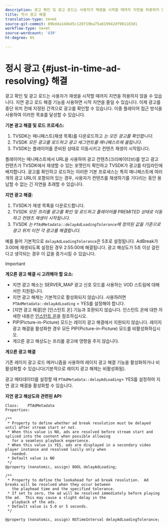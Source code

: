```yaml
---
description: 광고 확인 및 광고 로드는 사용자가 재생을 시작할 때까지 지연을 허용하지 않을 수 있습니다. 지연 광고 로드 해결 기능을 사용하면 시작 지연을 줄일 수 있습니다. 이제 광고를 중단 위치 전에 지정된 간격으로 광고를 확인할 수 있습니다. 이중 플레이어 접근 방식을 사용하여 이러한 목표를 달성할 수 있습니다.
title: 적시 광고 해결
translation-type: tm+mt
source-git-commit: 89bdda1d4bd5c126f19ba75a819942df901183d1
workflow-type: tm+mt
source-wordcount: '439'
ht-degree: 0%

---
```



# 정시 광고 {#just-in-time-ad-resolving} 해결

광고 확인 및 광고 로드는 사용자가 재생을 시작할 때까지 지연을 허용하지 않을 수 있습니다. 지연 광고 로드 해결 기능을 사용하면 시작 지연을 줄일 수 있습니다. 이제 광고를 중단 위치 전에 지정된 간격으로 광고를 확인할 수 있습니다. 이중 플레이어 접근 방식을 사용하여 이러한 목표를 달성할 수 있습니다.

**기본 광고 해결 및 로드 프로세스:**

1. TVSDK는 매니페스트(재생 목록)를 다운로드하고 *는 모든 광고를 확인합니다.*
1. TVSDK *모든 광고를 로드하고 광고 세그먼트를 매니페스트에 올립니다.*
1. TVSDK는 플레이어를 준비된 상태로 이동시키고 컨텐츠 재생이 시작됩니다.

플레이어는 매니페스트에서 URL을 사용하여 광고 컨텐츠(크리에이티브)를 얻고 광고 컨텐츠가 TVSDK에서 재생할 수 있는 포맷인지 확인하고 TVSDK가 광고를 타임라인에 배치합니다. 광고를 확인하고 로드하는 이러한 기본 프로세스는 특히 매니페스트에 여러 개의 광고 URL이 포함되어 있는 경우, 사용자가 컨텐츠를 재생하기를 기다리는 동안 용납할 수 없는 긴 지연을 초래할 수 있습니다.

**지연 광고 해결:**

1. TVSDK가 재생 목록을 다운로드합니다.
1. TVSDK *모든 프리롤 광고를 확인 및 로드하고 플레이어를 PREMITED 상태로 이동하고 컨텐츠 재생이 시작됩니다.*
1. TVSDK *는 `PTAdMetadata::delayAdLoadingTolerance`에 정의된 값을 기준으로 광고 위치 이전 각 광고를 해결합니다.*

예를 들어 기본적으로 `delayAdLoadingTolerance`은 5초로 설정됩니다. AdBreak가 3:00에 재생되도록 설정된 경우 2:55:00에 해결됩니다. 광고 해상도가 5초 이상 걸린다고 생각되는 경우 이 값을 증가시킬 수 있습니다.

>[!IMPORTANT]
>
>**게으른 광고 해결 시 고려해야 할 요소:**
>* 지연 광고 해소는 SERVER_MAP 광고 신호 모드를 사용하는 VOD 스트림에 대해서만 지원됩니다.
>* 지연 광고 해제는 기본적으로 활성화되지 않습니다. 사용하려면 `PTAdMetadata::delayAdLoading` = YES를 설정해야 합니다.
>* [지연 광고 해결]은 [인스턴트 온] 기능과 호환되지 않습니다. 인스턴트 온에 대한 자세한 내용은 [인스턴트 온](../../tvsdk-3x-ios-prog/ios-3x-instant-on-ios.md)을 참조하십시오.
>* PIP(Picture-in-Picture) 모드는 레이지 광고 해결에서 지원되지 않습니다. 레이지 광고 해결을 활성화한 경우 모든 PIP(Picture-in-Picture) 모드를 비활성화하십시오.
>* 게으른 광고 해상도는 프리롤 광고에 영향을 주지 않습니다.

>


**게으른 광고 해결**

기존 레이지 광고 로드 메커니즘을 사용하여 레이지 광고 해결 기능을 활성화하거나 비활성화할 수 있습니다(기본적으로 레이지 광고 해제는 비활성화됨).

광고 메타데이터를 설정할 때 `PTAdMetadata::delayAdLoading`= YES를 설정하여 지연 광고 해결을 활성화할 수 있습니다.

**지연 광고 해상도와 관련된 API:**

```
Class:    PTAdMetadata 
Properties: 
  
/** 
 * Property to define whether ad break resolution must be delayed until after stream start or not. 
 * When this value is NO, ads are resolved before stream start and spliced into the content when possible allowing  
   for a seamless playback experience. 
 * When this value is YES, ads are displayed in a secondary video player instance and resolved lazily only when  
   needed. 
 * Default value is NO 
 */ 
@property (nonatomic, assign) BOOL delayAdLoading; 
  
/** 
 * Property to define the lookahead for ad break resolution.  Ad breaks will be resolved when they occur between  
   the playhead time and the specified tolerance. 
 * If set to zero, the ad will be resolved immediately before playing the ad.  This may cause a slight delay in the  
   playback of the ads. 
 * Default value is 5.0 or 5 seconds. 
 */ 
  
@property (nonatomic, assign) NSTimeInterval delayAdLoadingTolerance;
```
